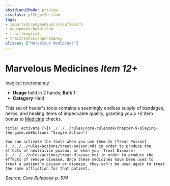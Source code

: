 ```yaml
---
obsidianUIMode: preview
cssclass: pf2e,pf2e-item
tags:
- imported/compendium/src/pf2e/crb
- equipment/held-item
- trait/magical
- trait/school/necromancy
aliases: ["Marvelous Medicines"]
---
```

# Marvelous Medicines *Item 12+*  
[magical](magical.md)  [necromancy](necromancy.md)  

- **Usage** held in 2 hands; **Bulk** 1
- **Category** Held

This set of healer's tools contains a seemingly endless supply of bandages, herbs, and healing items of impeccable quality, granting you a +2 item bonus to [Medicine](../../skills.md#Medicine) checks.

```ad-embed-ability
title: Activate [>](../../../rules/core-rulebook/chapter-9-playing-the-game.md#Actions "Single Action")

You can activate the tools when you use them to [Treat Poison](../../../rules/actions/treat-poison.md) in order to produce the effects of neutralize poison, or when you [Treat Disease](../../../rules/actions/treat-disease.md) in order to produce the effects of remove disease. Once these medicines have been used to treat a patient's poison or disease, they can't be used again to treat the same affliction for that patient.
```

*Source: Core Rulebook p. 574*
